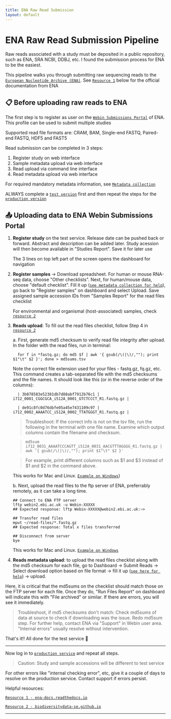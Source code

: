 ```yaml
---
title: ENA Raw Read Submission
layout: default
---
```


# ENA Raw Read Submission Pipeline

Raw reads associated with a study must be deposited in a public repository, such as ENA, SRA NCBI, DDBJ, etc. I found the submission process for ENA to be the easiest.

This pipeline walks you through submitting raw sequencing reads to the [`European Nucleotide Archive (ENA)`](https://www.ebi.ac.uk/ena/browser/home). See [`Resource 1`](https://ena-docs.readthedocs.io/en/latest/index.html) below for the official documentation from ENA

## :clipboard: Before uploading raw reads to ENA

The first step is to register as user on the [`Webin Submissions Portal`](https://www.ebi.ac.uk/ena/submit/webin/accountInfo) of ENA. This profile can be used to submit multiple studies

Supported read file formats are: CRAM, BAM, Single-end FASTQ, Paired-end FASTQ, HDF5 and FAST5

Read submission can be completed in 3 steps:

   1. Register study on web interface
   2. Sample metadata upload via web interface
   3. Read upload via command line interface
   4. Read metadata upload via web interface

For required mandatory metadata information, see [`Metadata collection`](ENA-metadata-collection.md)

ALWAYS complete a [`test version`](https://wwwdev.ebi.ac.uk/ena/submit/webin/login) first and then repeat the steps for the [`production version`](https://www.ebi.ac.uk/ena/submit/webin/login)

## 📤 Uploading data to ENA Webin Submissions Portal

1. **Register study** on the test service. Release date can be pushed back or forward. Abstract and description can be added later. Study acession will then become available in "Studies Report". Save it for later use
   
   The 3 lines on top left part of the screen opens the dashboard for navigation
   
2. **Register samples** -> Download spreadsheet. For human or mouse RNA-seq data, choose "Other checklists". Next, for human/mouse data, choose "default checklist". Fill it up ([`see metadata collection for help`](ENA-metadata-collection.md)), go back to "Register samples" on dashboard and select Upload. Save assigned sample accession IDs from "Samples Report" for the read files checklist

   For environmental and organismal (host-associated) samples, check [`resource 2`](https://biodiversitydata-se.github.io/mol-data/ena-metabar.html)

3. **Reads upload**: To fill out the read files checklist, follow Step 4 in [`resource 2`](https://biodiversitydata-se.github.io/mol-data/ena-metabar.html)

   a. First, generate md5 checksum to verify read file integrity after upload. In the folder with the read files, run in terminal:

         for f in *fastq.gz; do md5 $f | awk '{ gsub(/\(|\)/,""); print $1"\t" $2 }'; done > md5sums.tsv
      
   Note the correct file extension used for your files - fastq.gz, fq.gz, etc. This command creates a tab-separated file with the md5 checksums and the file names. It should look like this (or in the reverse order of the columns):

         | 3b078583e52381db7d88abf7912b76c1 | i712_0001_CGGCGCA_i512A_0001_GTCTCCCT_R1.fastq.gz |
   
         | de91c8fc0d76dbfe05a45e7431109c97 | i712_0002_AAAATCC_i512A_0002_TTATGGGT_R1.fastq.gz |                                                   

      
   > Troubleshoot:
   > If the correct info is not on the tsv file, run the following in the terminal with one file name. Examine which output columns contain the filename and checksum. 
      
   > `md5sum i712_0031_AAAATCCCAGTT_i512A_0031_AACGTTTAGGGG_R1.fastq.gz | awk '{ gsub(/\(|\)/,""); print $1"\t" $2 }'`
      
   > For example, print different columns such as $1 and $3 instead of $1 and $2 in the command above. 
      
       
   This works for Mac and Linux. [`Example on Windows`](https://stackoverflow.com/questions/41838664/md5-hash-of-files-in-a-windows-folder))
  
      
   b. Next, upload the read files to the ftp server of ENA, preferrably remotely, as it can take a long time.
      
      ```
      ## Connect to ENA FTP server
      lftp webin2.ebi.ac.uk -u Webin-XXXXX
      ## Expected response: lftp Webin-XXXXX@webin2.ebi.ac.uk:~>
      
      ## Transfer read files
      mput ~/read-files/*.fastq.gz
      ## Expected response: Total x files transferred
      
      ## Disconnect from server
      bye
      ```
      
   This works for Mac and Linux. [`Example on Windows`](https://unihost.com/blog/how-to-connect-to-ftp-server/)

4. **Reads metadata upload**: to upload the read files checklist along with the md5 checksum for each file, go to Dashboard -> Submit Reads -> Select download option based on file format -> fill it up ([`see here for help`](ENA-metadata-collection.md)) -> upload.

Here, it is critical that the md5sums on the checklist should match those on the FTP server for each file. Once they do, "Run Files Report" on dashboard will indicate this with "File archived" or similar. If there are errors, you will see it immediately.

> Troubleshoot, if md5 checksums don't match:
> Check md5sums of data at source to check if downloading was the issue. Redo md5sum step. For further help, contact ENA via "Support" in Webin user area. "Internal errors" usually resolve without intervention.


That's it!! All done for the test service 🎉

---

Now log in to [`production service`](https://www.ebi.ac.uk/ena/submit/webin/login) and repeat all steps.

> Caution: Study and sample accessions will be different to test service

For other errors like "internal checking error", etc, give it a couple of days to resolve on the production service. Contact support if errors persist.

Helpful resources:

[`Resource 1 - ena-docs.readthedocs.io`](https://ena-docs.readthedocs.io/en/latest/submit/general-guide/interactive.html)

[`Resource 2 - biodiversitydata-se.github.io`](https://biodiversitydata-se.github.io/mol-data/ena-metabar.html)

---
